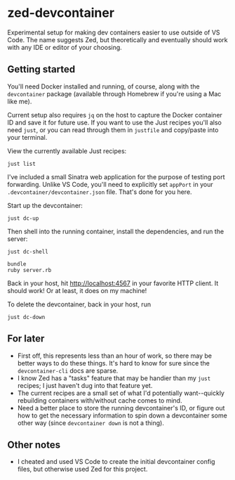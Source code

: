 # zed-devcontainer

Experimental setup for making dev containers easier to use outside of VS Code.
The name suggests Zed, but theoretically and eventually should work with any IDE
or editor of your choosing.

## Getting started

You'll need Docker installed and running, of course, along with the
`devcontainer` package (available through Homebrew if you're using a Mac like
me).

Current setup also requires `jq` on the host to capture the Docker container ID
and save it for future use. If you want to use the Just recipes you'll also need
`just`, or you can read through them in `justfile` and copy/paste into your
terminal.

View the currently available Just recipes:

```shell
just list
```

I've included a small Sinatra web application for the purpose of testing port
forwarding. Unlike VS Code, you'll need to explicitly set `appPort` in your
`.devcontainer/devcontainer.json` file. That's done for you here.

Start up the devcontainer:

```shell
just dc-up
```

Then shell into the running container, install the dependencies, and run the server:

```shell
just dc-shell

bundle
ruby server.rb
```

Back in your host, hit <http://localhost:4567> in your favorite HTTP client. It should work! Or at least, it does on my machine!

To delete the devcontainer, back in your host, run

```shell
just dc-down
```

## For later

- First off, this represents less than an hour of work, so there may be better
ways to do these things. It's hard to know for sure since the `devcontainer-cli`
docs are sparse.
- I know Zed has a "tasks" feature that may be handier than my `just` recipes; I
just haven't dug into that feature yet.
- The current recipes are a small set of what I'd potentially want--quickly
rebuilding containers with/without cache comes to mind.
- Need a better place to store the running devcontainer's ID, or figure out how
to get the necessary information to spin down a devcontainer some other way
(since `devcontainer down` is not a thing).

## Other notes

- I cheated and used VS Code to create the initial devcontainer config files,
but otherwise used Zed for this project.
